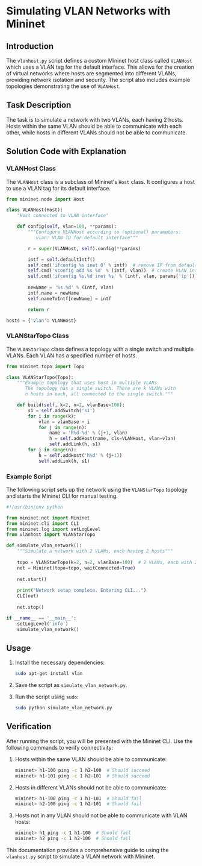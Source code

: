 # Simulating VLAN Networks with Mininet

## Introduction
The `vlanhost.py` script defines a custom Mininet host class called `VLANHost` which uses a VLAN tag for the default interface. This allows for the creation of virtual networks where hosts are segmented into different VLANs, providing network isolation and security. The script also includes example topologies demonstrating the use of `VLANHost`.

## Task Description
The task is to simulate a network with two VLANs, each having 2 hosts. Hosts within the same VLAN should be able to communicate with each other, while hosts in different VLANs should not be able to communicate.

## Solution Code with Explanation

### VLANHost Class
The `VLANHost` class is a subclass of Mininet's `Host` class. It configures a host to use a VLAN tag for its default interface.

```python
from mininet.node import Host

class VLANHost(Host):
    "Host connected to VLAN interface"

    def config(self, vlan=100, **params):
        """Configure VLANHost according to (optional) parameters:
           vlan: VLAN ID for default interface"""

        r = super(VLANHost, self).config(**params)

        intf = self.defaultIntf()
        self.cmd('ifconfig %s inet 0' % intf)  # remove IP from default interface
        self.cmd('vconfig add %s %d' % (intf, vlan))  # create VLAN interface
        self.cmd('ifconfig %s.%d inet %s' % (intf, vlan, params['ip']))  # assign IP to VLAN interface
        
        newName = '%s.%d' % (intf, vlan)
        intf.name = newName
        self.nameToIntf[newName] = intf

        return r

hosts = {'vlan': VLANHost}
```

### VLANStarTopo Class
The `VLANStarTopo` class defines a topology with a single switch and multiple VLANs. Each VLAN has a specified number of hosts.

```python
from mininet.topo import Topo

class VLANStarTopo(Topo):
    """Example topology that uses host in multiple VLANs
       The topology has a single switch. There are k VLANs with
       n hosts in each, all connected to the single switch."""

    def build(self, k=2, n=2, vlanBase=100):
        s1 = self.addSwitch('s1')
        for i in range(k):
            vlan = vlanBase + i
            for j in range(n):
                name = 'h%d-%d' % (j+1, vlan)
                h = self.addHost(name, cls=VLANHost, vlan=vlan)
                self.addLink(h, s1)
        for j in range(n):
            h = self.addHost('h%d' % (j+1))
            self.addLink(h, s1)
```

### Example Script
The following script sets up the network using the `VLANStarTopo` topology and starts the Mininet CLI for manual testing.

```python
#!/usr/bin/env python

from mininet.net import Mininet
from mininet.cli import CLI
from mininet.log import setLogLevel
from vlanhost import VLANStarTopo

def simulate_vlan_network():
    """Simulate a network with 2 VLANs, each having 2 hosts"""
    
    topo = VLANStarTopo(k=2, n=2, vlanBase=100)  # 2 VLANs, each with 2 hosts
    net = Mininet(topo=topo, waitConnected=True)
    
    net.start()
    
    print("Network setup complete. Entering CLI...")
    CLI(net)
    
    net.stop()

if __name__ == '__main__':
    setLogLevel('info')
    simulate_vlan_network()
```

## Usage
1. Install the necessary dependencies:
   ```sh
   sudo apt-get install vlan
   ```

2. Save the script as `simulate_vlan_network.py`.

3. Run the script using `sudo`:
   ```sh
   sudo python simulate_vlan_network.py
   ```

## Verification
After running the script, you will be presented with the Mininet CLI. Use the following commands to verify connectivity:

1. Hosts within the same VLAN should be able to communicate:
   ```sh
   mininet> h1-100 ping -c 1 h2-100  # Should succeed
   mininet> h1-101 ping -c 1 h2-101  # Should succeed
   ```

2. Hosts in different VLANs should not be able to communicate:
   ```sh
   mininet> h1-100 ping -c 1 h1-101  # Should fail
   mininet> h2-100 ping -c 1 h2-101  # Should fail
   ```

3. Hosts not in any VLAN should not be able to communicate with VLAN hosts:
   ```sh
   mininet> h1 ping -c 1 h1-100  # Should fail
   mininet> h2 ping -c 1 h2-100  # Should fail
   ```

This documentation provides a comprehensive guide to using the `vlanhost.py` script to simulate a VLAN network with Mininet.